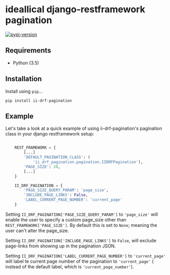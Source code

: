 # ideallical django-restframework pagination

[![pypi-version]][pypi]

## Requirements

* Python (3.5)

## Installation

Install using `pip`...

    pip install ii-drf-pagination


## Example

Let's take a look at a quick example of using ii-drf-pagination's pagination
class in your django restframework setup:

```python

    REST_FRAMEWORK = {
        [...]
        'DEFAULT_PAGINATION_CLASS': (
            'ii_drf_pagination.pagination.IIDRFPagination'),
        'PAGE_SIZE': 20,
        [...]
    }

    II_DRF_PAGINATION = {
        'PAGE_SIZE_QUERY_PARAM': 'page_size',
        'INCLUDE_PAGE_LINKS': False,
        'LABEL_CURRENT_PAGE_NUMBER': 'current_page'
    }
```

Setting `II_DRF_PAGINATION['PAGE_SIZE_QUERY_PARAM']` to `'page_size'` will
enable the user to specify a custom page_size other than
`REST_FRAMEWORK['PAGE_SIZE']`.
By default this is set to `None`; meaning the user can't alter the page_size.

Setting `II_DRF_PAGINATION['INCLUDE_PAGE_LINKS']` to `False`, will exclude
page-links from showing up in the pagination JSON.

Setting `II_DRF_PAGINATION['LABEL_CURRENT_PAGE_NUMBER']` to `'current_page'`
will label te current page number of the pagination to `'current_page'` (
instead of the default label, which is `'current_page_number'`).

[pypi-version]: https://img.shields.io/pypi/v/ii_tools.svg
[pypi]: https://pypi.python.org/pypi/ii_tools
